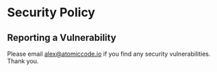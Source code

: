 # Security Policy

## Reporting a Vulnerability

Please email alex@atomiccode.io if you find any security vulnerabilities. Thank you.
